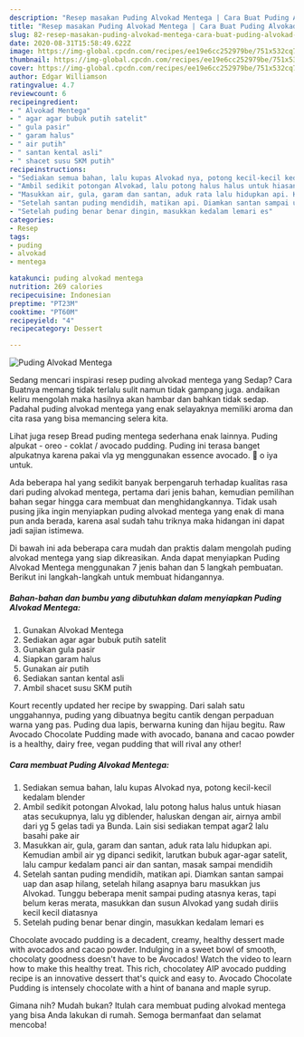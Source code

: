 ```yaml
---
description: "Resep masakan Puding Alvokad Mentega | Cara Buat Puding Alvokad Mentega Yang Enak Dan Mudah"
title: "Resep masakan Puding Alvokad Mentega | Cara Buat Puding Alvokad Mentega Yang Enak Dan Mudah"
slug: 82-resep-masakan-puding-alvokad-mentega-cara-buat-puding-alvokad-mentega-yang-enak-dan-mudah
date: 2020-08-31T15:58:49.622Z
image: https://img-global.cpcdn.com/recipes/ee19e6cc252979be/751x532cq70/puding-alvokad-mentega-foto-resep-utama.jpg
thumbnail: https://img-global.cpcdn.com/recipes/ee19e6cc252979be/751x532cq70/puding-alvokad-mentega-foto-resep-utama.jpg
cover: https://img-global.cpcdn.com/recipes/ee19e6cc252979be/751x532cq70/puding-alvokad-mentega-foto-resep-utama.jpg
author: Edgar Williamson
ratingvalue: 4.7
reviewcount: 6
recipeingredient:
- " Alvokad Mentega"
- " agar agar bubuk putih satelit"
- " gula pasir"
- " garam halus"
- " air putih"
- " santan kental asli"
- " shacet susu SKM putih"
recipeinstructions:
- "Sediakan semua bahan, lalu kupas Alvokad nya, potong kecil-kecil kedalam blender"
- "Ambil sedikit potongan Alvokad, lalu potong halus halus untuk hiasan atas secukupnya, lalu yg diblender, haluskan dengan air, airnya ambil dari yg 5 gelas tadi ya Bunda. Lain sisi sediakan tempat agar2 lalu basahi pake air"
- "Masukkan air, gula, garam dan santan, aduk rata lalu hidupkan api. Kemudian ambil air yg dipanci sedikit, larutkan bubuk agar-agar satelit, lalu campur kedalam panci air dan santan, masak sampai mendidih"
- "Setelah santan puding mendidih, matikan api. Diamkan santan sampai uap dan asap hilang, setelah hilang asapnya baru masukkan jus Alvokad. Tunggu beberapa menit sampai puding atasnya keras, tapi belum keras merata, masukkan dan susun Alvokad yang sudah diriis kecil kecil diatasnya"
- "Setelah puding benar benar dingin, masukkan kedalam lemari es"
categories:
- Resep
tags:
- puding
- alvokad
- mentega

katakunci: puding alvokad mentega 
nutrition: 269 calories
recipecuisine: Indonesian
preptime: "PT23M"
cooktime: "PT60M"
recipeyield: "4"
recipecategory: Dessert

---
```



![Puding Alvokad Mentega](https://img-global.cpcdn.com/recipes/ee19e6cc252979be/751x532cq70/puding-alvokad-mentega-foto-resep-utama.jpg)

Sedang mencari inspirasi resep puding alvokad mentega yang Sedap? Cara Buatnya memang tidak terlalu sulit namun tidak gampang juga. andaikan keliru mengolah maka hasilnya akan hambar dan bahkan tidak sedap. Padahal puding alvokad mentega yang enak selayaknya memiliki aroma dan cita rasa yang bisa memancing selera kita.

Lihat juga resep Bread puding mentega sederhana enak lainnya. Puding alpukat - oreo - coklat / avocado pudding. Puding ini terasa banget alpukatnya karena pakai vla yg menggunakan essence avocado. 🌸 o iya untuk.

Ada beberapa hal yang sedikit banyak berpengaruh terhadap kualitas rasa dari puding alvokad mentega, pertama dari jenis bahan, kemudian pemilihan bahan segar hingga cara membuat dan menghidangkannya. Tidak usah pusing jika ingin menyiapkan puding alvokad mentega yang enak di mana pun anda berada, karena asal sudah tahu triknya maka hidangan ini dapat jadi sajian istimewa.


Di bawah ini ada beberapa cara mudah dan praktis dalam mengolah puding alvokad mentega yang siap dikreasikan. Anda dapat menyiapkan Puding Alvokad Mentega menggunakan 7 jenis bahan dan 5 langkah pembuatan. Berikut ini langkah-langkah untuk membuat hidangannya.

<!--inarticleads1-->

##### Bahan-bahan dan bumbu yang dibutuhkan dalam menyiapkan Puding Alvokad Mentega:

1. Gunakan  Alvokad Mentega
1. Sediakan  agar agar bubuk putih satelit
1. Gunakan  gula pasir
1. Siapkan  garam halus
1. Gunakan  air putih
1. Sediakan  santan kental asli
1. Ambil  shacet susu SKM putih


Kourt recently updated her recipe by swapping. Dari salah satu unggahannya, puding yang dibuatnya begitu cantik dengan perpaduan warna yang pas. Puding dua lapis, berwarna kuning dan hijau begitu. Raw Avocado Chocolate Pudding made with avocado, banana and cacao powder is a healthy, dairy free, vegan pudding that will rival any other! 

<!--inarticleads2-->

##### Cara membuat Puding Alvokad Mentega:

1. Sediakan semua bahan, lalu kupas Alvokad nya, potong kecil-kecil kedalam blender
1. Ambil sedikit potongan Alvokad, lalu potong halus halus untuk hiasan atas secukupnya, lalu yg diblender, haluskan dengan air, airnya ambil dari yg 5 gelas tadi ya Bunda. Lain sisi sediakan tempat agar2 lalu basahi pake air
1. Masukkan air, gula, garam dan santan, aduk rata lalu hidupkan api. Kemudian ambil air yg dipanci sedikit, larutkan bubuk agar-agar satelit, lalu campur kedalam panci air dan santan, masak sampai mendidih
1. Setelah santan puding mendidih, matikan api. Diamkan santan sampai uap dan asap hilang, setelah hilang asapnya baru masukkan jus Alvokad. Tunggu beberapa menit sampai puding atasnya keras, tapi belum keras merata, masukkan dan susun Alvokad yang sudah diriis kecil kecil diatasnya
1. Setelah puding benar benar dingin, masukkan kedalam lemari es


Chocolate avocado pudding is a decadent, creamy, healthy dessert made with avocados and cacao powder. Indulging in a sweet bowl of smooth, chocolaty goodness doesn&#39;t have to be Avocados! Watch the video to learn how to make this healthy treat. This rich, chocolatey AIP avocado pudding recipe is an innovative dessert that&#39;s quick and easy to. Avocado Chocolate Pudding is intensely chocolate with a hint of banana and maple syrup. 

Gimana nih? Mudah bukan? Itulah cara membuat puding alvokad mentega yang bisa Anda lakukan di rumah. Semoga bermanfaat dan selamat mencoba!
